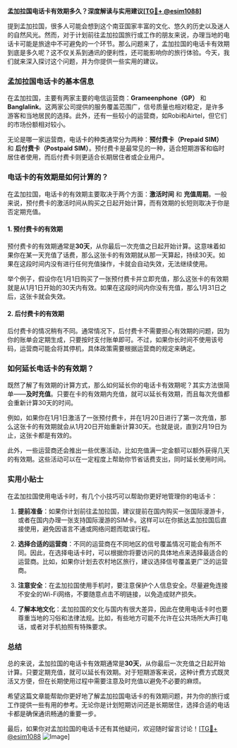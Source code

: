 **孟加拉国电话卡有效期多久？深度解读与实用建议[[TG💪+ @esim1088](https://t.me/s/esim1088)]**

提到孟加拉国，很多人可能会想到这个南亚国家丰富的文化、悠久的历史以及迷人的自然风光。然而，对于计划前往孟加拉国旅行或工作的朋友来说，办理当地的电话卡可能是旅途中不可避免的一个环节。那么问题来了，孟加拉国的电话卡有效期到底是多久呢？这不仅关系到通讯的便利性，还可能影响你的旅行体验。今天，我们就来深入探讨这个问题，并为你提供一些实用的建议。

### 孟加拉国电话卡的基本信息

在孟加拉国，主要有两家主要的电信运营商：**Grameenphone（GP）** 和 **Banglalink**。这两家公司提供的服务覆盖范围广，信号质量也相对稳定，是许多游客和当地居民的选择。此外，还有一些较小的运营商，如Robi和Airtel，但它们的市场份额相对较小。

无论是哪一家运营商，电话卡的种类通常分为两种：**预付费卡（Prepaid SIM）** 和 **后付费卡（Postpaid SIM）**。预付费卡是最常见的一种，适合短期游客和临时居住者使用，而后付费卡则更适合长期居住者或企业用户。

### 电话卡的有效期是如何计算的？

在孟加拉国，电话卡的有效期主要取决于两个方面：**激活时间** 和 **充值周期**。一般来说，预付费卡的激活时间从购买之日起开始计算，而有效期的长短则取决于你是否定期充值。

#### 1. 预付费卡的有效期

预付费卡的有效期通常是**30天**，从你最后一次充值之日起开始计算。这意味着如果你在某一天充值了话费，那么这张卡的有效期就从那一天算起，持续30天。如果在这段时间内没有进行任何充值操作，卡就会自动失效，无法继续使用。

举个例子，假设你在1月1日购买了一张预付费卡并立即充值，那么这张卡的有效期就是从1月1日开始的30天内有效。如果在这段时间内你没有充值，那么1月31日之后，这张卡就会失效。

#### 2. 后付费卡的有效期

后付费卡的情况稍有不同。通常情况下，后付费卡不需要担心有效期的问题，因为你的账单会定期生成，只要按时支付账单即可。不过，如果你长时间不使用该号码，运营商可能会将其停机，具体政策需要根据运营商的规定来确定。

### 如何延长电话卡的有效期？

既然了解了有效期的计算方式，那么如何延长你的电话卡有效期呢？其实方法很简单——**及时充值**。只要在卡的有效期内充值，就可以延长有效期，而且每次充值都会重新计算30天的时间。

例如，如果你在1月1日激活了一张预付费卡，并在1月20日进行了第一次充值，那么这张卡的有效期就会从1月20日开始重新计算30天。也就是说，直到2月19日为止，这张卡都是有效的。

此外，一些运营商还会推出一些优惠活动，比如充值满一定金额可以额外获得几天的有效期。这些活动可以在一定程度上帮助你节省话费支出，同时延长使用时间。

### 实用小贴士

在孟加拉国使用电话卡时，有几个小技巧可以帮助你更好地管理你的电话卡：

1. **提前准备**：如果你计划前往孟加拉国，建议提前在国内购买一张国际漫游卡，或者在国内办理一张支持国际漫游的SIM卡。这样可以在你抵达孟加拉国后直接使用，避免因语言不通或网络问题而耽误行程。

2. **选择合适的运营商**：不同的运营商在不同地区的信号覆盖情况可能会有所不同。因此，在选择电话卡时，可以根据你将要访问的具体地点来选择最适合的运营商。比如，如果你计划去农村地区旅行，建议选择信号覆盖更广泛的运营商。

3. **注意安全**：在孟加拉国使用手机时，要注意保护个人信息安全。尽量避免连接不安全的Wi-Fi网络，不要随意点击不明链接，以免造成财产损失。

4. **了解本地文化**：孟加拉国的文化与国内有很大差异，因此在使用电话卡时也要尊重当地的习俗和法律法规。比如，有些地方可能不允许在公共场所大声打电话，或者对手机拍照有特殊要求。

### 总结

总的来说，孟加拉国的电话卡有效期通常是**30天**，从你最后一次充值之日起开始计算。只要定期充值，就可以延长有效期。对于短期游客来说，这种计费方式既灵活又方便，但在长期使用过程中需要注意及时充值以避免不必要的麻烦。

希望这篇文章能帮助你更好地了解孟加拉国电话卡的有效期问题，并为你的旅行或工作提供一些有用的参考。无论你是计划短期访问还是长期居住，选择合适的电话卡都是确保通讯畅通的重要一步。

最后，如果你对孟加拉国的电话卡还有其他疑问，欢迎随时留言讨论！[[TG💪+ @esim1088](https://t.me/s/esim1088) ![Image](https://i.postimg.cc/4NQfJmqS/Snipaste-2025-05-13-00-14-12.png)]